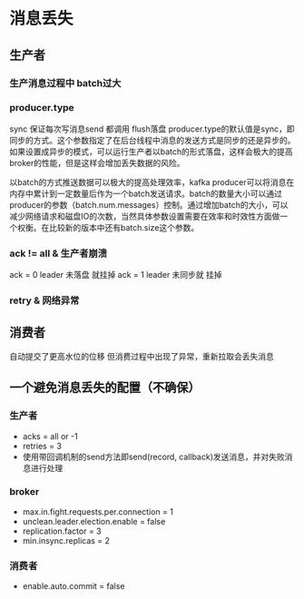 # 消息丢失
## 生产者
### 生产消息过程中 batch过大

### producer.type
sync 保证每次写消息send 都调用 flush落盘
producer.type的默认值是sync，即同步的方式。这个参数指定了在后台线程中消息的发送方式是同步的还是异步的。如果设置成异步的模式，可以运行生产者以batch的形式落盘，这样会极大的提高broker的性能，但是这样会增加丢失数据的风险。

以batch的方式推送数据可以极大的提高处理效率，kafka producer可以将消息在内存中累计到一定数量后作为一个batch发送请求。batch的数量大小可以通过producer的参数（batch.num.messages）控制。通过增加batch的大小，可以减少网络请求和磁盘IO的次数，当然具体参数设置需要在效率和时效性方面做一个权衡。在比较新的版本中还有batch.size这个参数。


### ack != all & 生产者崩溃
ack = 0 leader 未落盘 就挂掉
ack = 1 leader 未同步就 挂掉

### retry & 网络异常

## 消费者
自动提交了更高水位的位移
但消费过程中出现了异常，重新拉取会丢失消息



## 一个避免消息丢失的配置（不确保）
### 生产者
 - acks = all or -1
 - retries = 3
 - 使用带回调机制的send方法即send(record, callback)发送消息，并对失败消息进行处理
### broker
 - max.in.fight.requests.per.connection = 1
 - unclean.leader.election.enable = false
 - replication.factor = 3
 - min.insync.replicas = 2
### 消费者
 - enable.auto.commit = false